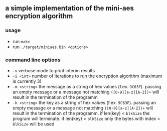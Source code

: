 a simple implementation of the mini-aes encryption algorithm
---

### usage
- run `make`
- run `./target/miniaes.bin <options>`

### command line options
- `-v` verbose mode to print interim results
- `-i <int>` number of iterations to run the encryption algorithm (maximum is currently 3)
- `-m <string>` the message as a string of hex values (f.ex. `9C63F`). passing an empty message or a message not matching `([0-9][a-z][A-Z])+` will result in the termination of the programm
- `-k <string>` the key as a string of hex values (f.ex. `9C63F`). passing an empty message or a message not matching `([0-9][a-z][A-Z])+` will result in the termination of the programm. if len(key) < `blkSize` the program will terminate. if len(key) > `blkSize` only the bytes with index < `blkSize` will be used
